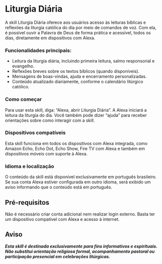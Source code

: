 # Liturgia Diária
A skill Liturgia Diária oferece aos usuários acesso às leituras bíblicas e reflexões da liturgia católica do dia por meio de comandos de voz. Com ela, é possível ouvir a Palavra de Deus de forma prática e acessível, todos os dias, diretamente em dispositivos com Alexa.

### Funcionalidades principais:
* Leitura da liturgia diária, incluindo primeira leitura, salmo responsorial e evangelho. 
* Reflexões breves sobre os textos bíblicos (quando disponíveis). 
* Mensagens de boas-vindas, ajuda e encerramento personalizadas. 
* Conteúdo atualizado diariamente, conforme o calendário litúrgico católico.

### Como começar
Para usar esta skill, diga: “Alexa, abrir Liturgia Diária”. A Alexa iniciará a leitura da liturgia do dia. Você também pode dizer “ajuda” para receber orientações sobre como interagir com a skill.

### Dispositivos compatíveis
Esta skill funciona em todos os dispositivos com Alexa integrada, como Amazon Echo, Echo Dot, Echo Show, Fire TV com Alexa e também em dispositivos móveis com suporte à Alexa.

### Idioma e localização 
O conteúdo da skill está disponível exclusivamente em português brasileiro. Se sua conta Alexa estiver configurada em outro idioma, será exibido um aviso informando que o conteúdo está em português.

## Pré-requisitos 
Não é necessário criar conta adicional nem realizar login externo. Basta ter um dispositivo compatível com Alexa e acesso à internet.

## Aviso
**_Esta skill é destinada exclusivamente para fins informativos e espirituais. Não substitui orientação religiosa formal, acompanhamento pastoral ou participação presencial em celebrações litúrgicas._**
